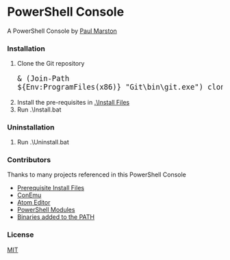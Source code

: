 # PowerShell Console

A PowerShell Console by [Paul Marston](https://github.com/paulmarsy)

### Installation

1. Clone the Git repository
<big><pre>& (Join-Path ${Env:ProgramFiles(x86)} "Git\bin\git.exe") clone --recursive [https://github.com/paulmarsy/Console.git](https://github.com/paulmarsy/Console)</pre></big>
2. Install the pre-requisites in [.\Install Files](https://github.com/paulmarsy/ConsoleInstallFiles)
3. Run .\Install.bat

### Uninstallation

1. Run .\Uninstall.bat

### Contributors

Thanks to many projects referenced in this PowerShell Console
* [Prerequisite Install Files](https://github.com/paulmarsy/ConsoleInstallFiles)
* [ConEmu](https://github.com/Maximus5/ConEmu)
* [Atom Editor](https://github.com/atom/)
* [PowerShell Modules](https://github.com/paulmarsy/ConsoleLibraries/tree/master/PowerShell%20Modules)
* [Binaries added to the PATH](https://github.com/paulmarsy/ConsoleLibraries/tree/master/Binaries)

### License
[MIT](https://github.com/paulmarsy/Console/raw/master/LICENSE)